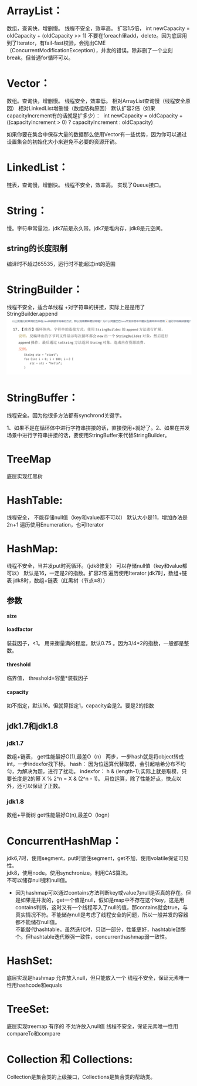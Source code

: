 
# ArrayList：
数组，查询快，增删慢。
线程不安全，效率高。
扩容1.5倍，
int newCapacity = oldCapacity + (oldCapacity >> 1)
不要在foreach里add，delete。因为底层用到了Iterator，有fail-fast校验，会抛出CME（ConcurrentModificationException），并发的错误。除非删了一个立刻break。但普通for循环可以。

# Vector：
数组。查询快，增删慢。
线程安全，效率低。
相对ArrayList查询慢（线程安全原因）
相对LinkedList增删慢（数组结构原因）
默认扩容2倍（如果capacityIncrement有的话就是扩多少）：
 int newCapacity = oldCapacity + ((capacityIncrement > 0) ? capacityIncrement : oldCapacity)
 
如果你要在集合中保存大量的数据那么使用Vector有一些优势，因为你可以通过设置集合的初始化大小来避免不必要的资源开销。

# LinkedList：
链表，查询慢，增删快。
线程不安全，效率高。
实现了Queue接口。

# String：
慢。字符串常量池，jdk7前是永久带。jdk7是堆内存，jdk8是元空间。
## string的长度限制
编译时不超过65535，运行时不能超过int的范围


# StringBuilder：
线程不安全，适合单线程
+对字符串的拼接，实际上是是用了StringBuilder.append
![](../pic/Image6.png)

# StringBuffer：
线程安全。因为他很多方法都有synchrond关键字。


1、如果不是在循环体中进行字符串拼接的话，直接使用+就好了。2、如果在并发场景中进行字符串拼接的话，要使用StringBuffer来代替StringBuilder。

# TreeMap
底层实现红黑树


# HashTable:
线程安全，
不能存储null值（key和value都不可以）
默认大小是11，增加办法是2n+1
遍历使用Enumeration，也可Iterator 


# HashMap:
线程不安全，当并发put时死循环。（jdk8修复）
可以存储null值（key和value都可以）
默认是16，一定是2的指数。扩容2倍
遍历使用Iterator
jdk7时，数组+链表
jdk8时，数组+链表（红黑树（节点≥8））

## 参数
#### size
#### loadfactor
装载因子，<1。 用来衡量满的程度。默认0.75 。因为3/4*2的指数，一般都是整数。
#### threshold
临界值， threshold=容量*装载因子
#### capacity
如不指定，默认16。但就算指定1，capacity会是2。要是2的指数

## jdk1.7和jdk1.8
### jdk1.7
数组+链表，
get性能最好O(1),最差O（n）
两步，一步hash就是将object转成int，一步indexfor找下标。
hash：
因为位运算代替取模，会引起哈希分布不均匀，为解决为题，进行了扰动。
indexfor：
h & (length-1);实际上就是取模，只要长度是2的幂
X % 2^n = X & (2^n - 1)。
用位运算，除了性能好点，快点以外，还可以保证了正数。
### jdk1.8
数组+平衡树
get性能最好O(n),最差O（logn）




# ConcurrentHashMap：
jdk6,7时，使用segment，put时锁住segment，get不加，使用volatile保证可见性。  
jdk8，使用node。使用synchronize。利用CAS算法。   
不可以储存null键和null值。  
 * 因为hashmap可以通过contains方法判断key或value为null是否真的存在。但是如果是并发的，get一个值是null，假如是map中不存在这个key，这是用contains判断，这时又有一个线程写入了null的值，那contains就会true，与真实情况不符。不能储存null是考虑了线程安全的问题，所以一般并发的容器都不能储存null值。   
不能替代hashtable。虽然迭代时，只锁一部分，性能更好，hashtable锁整个。但hashtable迭代器强一致性，concurrenthashmap弱一致性。

# HashSet:
底层实现是hashmap
允许放入null，但只能放入一个
线程不安全，保证元素唯一性用hashcode和equals

# TreeSet:
底层实现treemap
有序的
不允许放入null值
线程不安全，保证元素唯一性用compareTo和compare

# Collection 和 Collections:
Collection是集合类的上级接口，Collections是集合类的帮助类。




